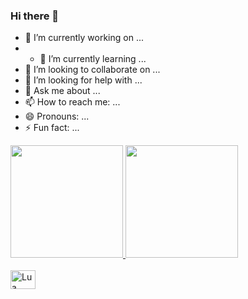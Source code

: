 ### Hi there 👋

- 🔭 I’m currently working on ...
- - 🌱 I’m currently learning ...
- 👯 I’m looking to collaborate on ...
- 🤔 I’m looking for help with ...
- 💬 Ask me about ...
- 📫 How to reach me: ...
- 😄 Pronouns: ...
- ⚡ Fun fact: ...


<div align="left">
  <a href="https://github.com/Saarrada">
  <img height="180em" src="https://github-readme-stats.vercel.app/api?username=Saarrada&show_icons=true&theme=dark&include_all_commits=true&count_private=true"/>
  <img height="180em" src="https://github-readme-stats.vercel.app/api/top-langs/?username=Saarrada&layout=compact&langs_count=7&theme=dark"/>
</div>
  <div style="display: inline_block"><br>
  <img align="center" alt="Lua" height="30" width="40" src="https://cdn.jsdelivr.net/gh/devicons/devicon/icons/lua/lua-original.svg">
</div>
